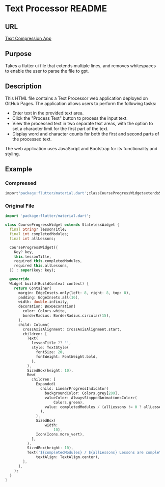 # Text Processor README

## URL
[Text Compression App](https://sumirr.github.io/flutter-text-compress/)


## Purpose
Takes a flutter ui file that extends multiple lines, and removes whitespaces to enable the user to parse the file to gpt.

## Description

This HTML file contains a Text Processor web application deployed on GitHub Pages. The application allows users to perform the following tasks:

- Enter text in the provided text area.
- Click the "Process Text" button to process the input text.
- View the processed text in two separate text areas, with the option to set a character limit for the first part of the text.
- Display word and character counts for both the first and second parts of the processed text.

The web application uses JavaScript and Bootstrap for its functionality and styling. 

## Example

### Compressed

```dart
import'package:flutter/material.dart';classCourseProgressWidgetextendsStatelessWidget{finalString?lessonTitle;finalintcompletedModules;finalintallLessons;CourseProgressWidget({Key?key,this.lessonTitle,requiredthis.completedModules,requiredthis.allLessons,}):super(key:key);@overrideWidgetbuild(BuildContextcontext){returnContainer(margin:EdgeInsets.only(left:8,right:8,top:8),padding:EdgeInsets.all(16),width:double.infinity,decoration:BoxDecoration(color:Colors.white,borderRadius:BorderRadius.circular(15),),child:Column(crossAxisAlignment:CrossAxisAlignment.start,children:[Text(lessonTitle??'',style:TextStyle(fontSize:20,fontWeight:FontWeight.bold,),),SizedBox(height:10),Row(children:[Expanded(child:LinearProgressIndicator(backgroundColor:Colors.grey[200],//setthebackgroundcolorvalueColor:AlwaysStoppedAnimation<Color>(Colors.green),//setthevaluecolorvalue:completedModules/(allLessons!=0?allLessons:1),),),SizedBox(width:10),//AddedtoprovidesomespacingbetweentheprogressbarandtheiconIcon(Icons.more_vert),],),SizedBox(height:10),Text('${completedModules}/${allLessons}Lessonsarecompleted',textAlign:TextAlign.center),],),);}}
```

### Original File
```dart
import 'package:flutter/material.dart';

class CourseProgressWidget extends StatelessWidget {
  final String? lessonTitle;
  final int completedModules;
  final int allLessons;

  CourseProgressWidget({
    Key? key,
    this.lessonTitle,
    required this.completedModules,
    required this.allLessons,
  }) : super(key: key);

  @override
  Widget build(BuildContext context) {
    return Container(
      margin: EdgeInsets.only(left: 8, right: 8, top: 8),
      padding: EdgeInsets.all(16),
      width: double.infinity,
      decoration: BoxDecoration(
        color: Colors.white,
        borderRadius: BorderRadius.circular(15),
      ),
      child: Column(
        crossAxisAlignment: CrossAxisAlignment.start,
        children: [
          Text(
            lessonTitle ?? '',
            style: TextStyle(
              fontSize: 20,
              fontWeight: FontWeight.bold,
            ),
          ),
          SizedBox(height: 10),
          Row(
            children: [
              Expanded(
                child: LinearProgressIndicator(
                  backgroundColor: Colors.grey[200], 
                  valueColor: AlwaysStoppedAnimation<Color>(
                      Colors.green), 
                  value: completedModules / (allLessons != 0 ? allLessons : 1),
                ),
              ),
              SizedBox(
                  width:
                      10), 
              Icon(Icons.more_vert),
            ],
          ),
          SizedBox(height: 10),
          Text('${completedModules} / ${allLessons} Lessons are completed',
              textAlign: TextAlign.center),
        ],
      ),
    );
  }
}

```
